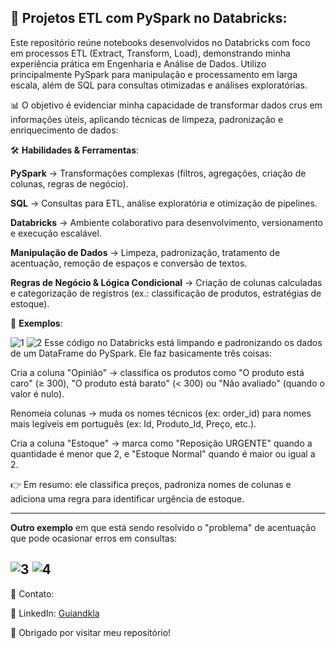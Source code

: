 🚀  **Projetos ETL com PySpark no Databricks**:
----

Este repositório reúne notebooks desenvolvidos no Databricks com foco em processos ETL (Extract, Transform, Load), demonstrando minha experiência prática em Engenharia e Análise de Dados.
Utilizo principalmente PySpark para manipulação e processamento em larga escala, além de SQL para consultas otimizadas e análises exploratórias.

📊 O objetivo é evidenciar minha capacidade de transformar dados crus em informações úteis, aplicando técnicas de limpeza, padronização e enriquecimento de dados:

🛠️ **Habilidades & Ferramentas**:

**PySpark** → Transformações complexas (filtros, agregações, criação de colunas, regras de negócio).

**SQL** → Consultas para ETL, análise exploratória e otimização de pipelines.

**Databricks** → Ambiente colaborativo para desenvolvimento, versionamento e execução escalável.

**Manipulação de Dados** → Limpeza, padronização, tratamento de acentuação, remoção de espaços e conversão de textos.

**Regras de Negócio & Lógica Condicional** → Criação de colunas calculadas e categorização de registros (ex.: classificação de produtos, estratégias de estoque).

📌 **Exemplos**:

![1](https://github.com/user-attachments/assets/a70eb696-3c55-4b1e-b32f-a18a1c765502)
![2](https://github.com/user-attachments/assets/12992259-e675-4bce-bdac-e643117e29df)
Esse código no Databricks está limpando e padronizando os dados de um DataFrame do PySpark. Ele faz basicamente três coisas:

Cria a coluna "Opinião" → classifica os produtos como "O produto está caro" (≥ 300), "O produto está barato" (< 300) ou "Não avaliado" (quando o valor é nulo).

Renomeia colunas → muda os nomes técnicos (ex: order_id) para nomes mais legíveis em português (ex: Id, Produto_Id, Preço, etc.).

Cria a coluna "Estoque" → marca como "Reposição URGENTE" quando a quantidade é menor que 2, e "Estoque Normal" quando é maior ou igual a 2.

👉 Em resumo: ele classifica preços, padroniza nomes de colunas e adiciona uma regra para identificar urgência de estoque.

----

**Outro exemplo** em que está sendo resolvido o "problema" de acentuação que pode ocasionar erros em consultas:

![3](https://github.com/user-attachments/assets/e8951c95-ebbc-4ef4-8d22-338266ea710e)
![4](https://github.com/user-attachments/assets/6efdbafa-d75c-41a0-abaf-f118f813d9e9)
----

🤝 Contato:

💼 LinkedIn: [Guiandkla](https://www.linkedin.com/in/guiandkla)

📢 Obrigado por visitar meu repositório!

